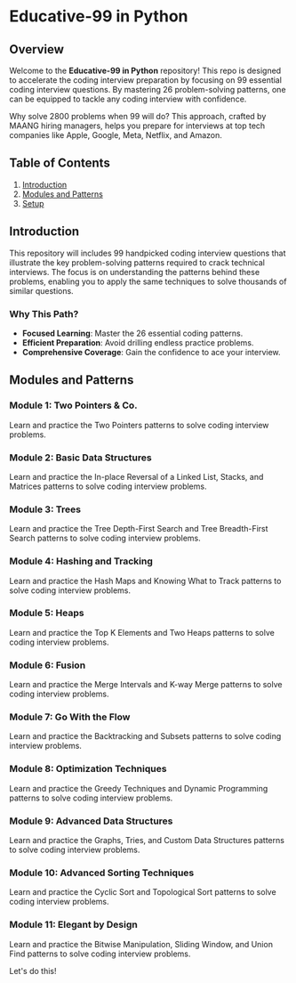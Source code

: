 # Educative-99 in Python

## Overview

Welcome to the **Educative-99 in Python** repository! This repo is designed to accelerate the coding interview preparation by focusing on 99 essential coding interview questions. By mastering 26 problem-solving patterns, one can be equipped to tackle any coding interview with confidence.

Why solve 2800 problems when 99 will do? This approach, crafted by MAANG hiring managers, helps you prepare for interviews at top tech companies like Apple, Google, Meta, Netflix, and Amazon.

## Table of Contents

1. [Introduction](#introduction)
2. [Modules and Patterns](#modules-and-patterns)
3. [Setup](#setup)

## Introduction

This repository will includes 99 handpicked coding interview questions that illustrate the key problem-solving patterns required to crack technical interviews. The focus is on understanding the patterns behind these problems, enabling you to apply the same techniques to solve thousands of similar questions.

### Why This Path?

- **Focused Learning**: Master the 26 essential coding patterns.
- **Efficient Preparation**: Avoid drilling endless practice problems.
- **Comprehensive Coverage**: Gain the confidence to ace your interview.

## Modules and Patterns

### Module 1: Two Pointers & Co.
Learn and practice the Two Pointers patterns to solve coding interview problems.

### Module 2: Basic Data Structures
Learn and practice the In-place Reversal of a Linked List, Stacks, and Matrices patterns to solve coding interview problems.

### Module 3: Trees
Learn and practice the Tree Depth-First Search and Tree Breadth-First Search patterns to solve coding interview problems.

### Module 4: Hashing and Tracking
Learn and practice the Hash Maps and Knowing What to Track patterns to solve coding interview problems.

### Module 5: Heaps
Learn and practice the Top K Elements and Two Heaps patterns to solve coding interview problems.

### Module 6: Fusion
Learn and practice the Merge Intervals and K-way Merge patterns to solve coding interview problems.

### Module 7: Go With the Flow
Learn and practice the Backtracking and Subsets patterns to solve coding interview problems.

### Module 8: Optimization Techniques
Learn and practice the Greedy Techniques and Dynamic Programming patterns to solve coding interview problems.

### Module 9: Advanced Data Structures
Learn and practice the Graphs, Tries, and Custom Data Structures patterns to solve coding interview problems.

### Module 10: Advanced Sorting Techniques
Learn and practice the Cyclic Sort and Topological Sort patterns to solve coding interview problems.

### Module 11: Elegant by Design
Learn and practice the Bitwise Manipulation, Sliding Window, and Union Find patterns to solve coding interview problems.

Let's do this!
